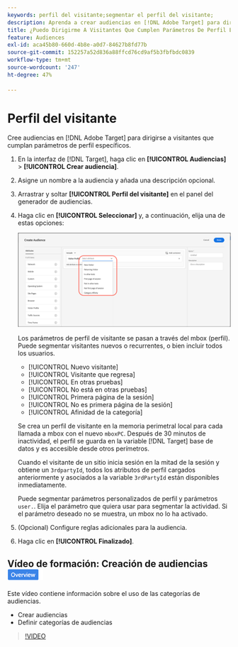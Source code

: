 ```yaml
---
keywords: perfil del visitante;segmentar el perfil del visitante;
description: Aprenda a crear audiencias en [!DNL Adobe Target] para dirigirse a visitantes que cumplan parámetros de perfil específicos, como visitante nuevo o que regresa, afinidad de la categoría, etc.
title: ¿Puedo Dirigirme A Visitantes Que Cumplen Parámetros De Perfil Específicos?
feature: Audiences
exl-id: aca45b80-660d-4b8e-a0d7-84627b8fd77b
source-git-commit: 152257a52d836a88ffcd76cd9af5b3fbfbdc0839
workflow-type: tm+mt
source-wordcount: '247'
ht-degree: 47%

---
```


# Perfil del visitante

Cree audiencias en [!DNL Adobe Target] para dirigirse a visitantes que cumplan parámetros de perfil específicos.

1. En la interfaz de [!DNL Target], haga clic en **[!UICONTROL Audiencias]** > **[!UICONTROL Crear audiencia]**.
1. Asigne un nombre a la audiencia y añada una descripción opcional.
1. Arrastrar y soltar **[!UICONTROL Perfil del visitante]** en el panel del generador de audiencias.

1. Haga clic en **[!UICONTROL Seleccionar]** y, a continuación, elija una de estas opciones:

   ![](assets/target_visitor_profile.png)

   Los parámetros de perfil de visitante se pasan a través del mbox (perfil). Puede segmentar visitantes nuevos o recurrentes, o bien incluir todos los usuarios.

   * [!UICONTROL Nuevo visitante]
   * [!UICONTROL Visitante que regresa]
   * [!UICONTROL En otras pruebas]
   * [!UICONTROL No está en otras pruebas]
   * [!UICONTROL Primera página de la sesión]
   * [!UICONTROL No es primera página de la sesión]
   * [!UICONTROL Afinidad de la categoría]

   Se crea un perfil de visitante en la memoria perimetral local para cada llamada a mbox con el nuevo `mboxPC`. Después de 30 minutos de inactividad, el perfil se guarda en la variable [!DNL Target] base de datos y es accesible desde otros perímetros.

   Cuando el visitante de un sitio inicia sesión en la mitad de la sesión y obtiene un `3rdpartyId`, todos los atributos de perfil cargados anteriormente y asociados a la variable `3rdPartyId` están disponibles inmediatamente.

   Puede segmentar parámetros personalizados de perfil y parámetros `user.`. Elija el parámetro que quiera usar para segmentar la actividad. Si el parámetro deseado no se muestra, un mbox no lo ha activado.

1. (Opcional) Configure reglas adicionales para la audiencia.
1. Haga clic en **[!UICONTROL Finalizado]**.

## Vídeo de formación: Creación de audiencias ![Distintivo Información general](/help/main/assets/overview.png)

Este vídeo contiene información sobre el uso de las categorías de audiencias.

* Crear audiencias
* Definir categorías de audiencias

>[!VIDEO](https://video.tv.adobe.com/v/17392)
